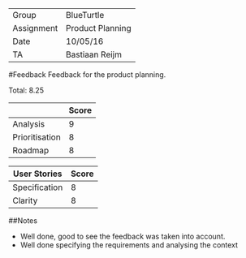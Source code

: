 |      |            |
|------|------------|
|Group | BlueTurtle |
|Assignment|Product Planning|
|Date|10/05/16|
|TA|Bastiaan Reijm|

#Feedback
Feedback for the product planning.

Total: 8.25

|                | Score |
|----------------|-------|
| Analysis       | 9     |
| Prioritisation | 8     |
| Roadmap        | 8     |

| User Stories  | Score |
|---------------|-------|
| Specification | 8     |
| Clarity       | 8     |

##Notes
* Well done, good to see the feedback was taken into account.
* Well done specifying the requirements and analysing the context
